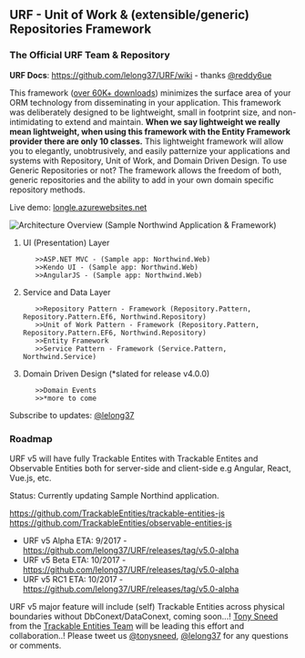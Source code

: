 ## URF - Unit of Work & (extensible/generic) Repositories Framework ##
### The Official URF Team & Repository ###
**URF Docs**: https://github.com/lelong37/URF/wiki - thanks [@reddy6ue](https://github.com/reddy6ue)  

This framework ([over 60K+ downloads](https://genericunitofworkandrepositories.codeplex.com)) minimizes the surface area of your ORM technology from disseminating in your application. This framework was deliberately designed to be lightweight, small in footprint size, and non-intimidating to extend and maintain. **When we say lightweight we really mean lightweight, when using this framework with the Entity Framework provider there are only 10 classes.** This lightweight framework will allow you to elegantly, unobtrusively, and easily patternize your applications and systems with Repository, Unit of Work, and Domain Driven Design. To use Generic Repositories or not? The framework allows the freedom of both, generic repositories and the ability to add in your own domain specific repository methods.

Live demo: [longle.azurewebsites.net](http://longle.azurewebsites.net)

![Architecture Overview (Sample Northwind Application & Framework)](https://lelong37.files.wordpress.com/2015/01/2015-01-03_19-15-001.png)

1. UI (Presentation) Layer 

          >>ASP.NET MVC - (Sample app: Northwind.Web) 
          >>Kendo UI - (Sample app: Northwind.Web) 
          >>AngularJS - (Sample app: Northwind.Web) 
  
2. Service and Data Layer 

          >>Repository Pattern - Framework (Repository.Pattern, Repository.Pattern.Ef6, Northwind.Repository)   
          >>Unit of Work Pattern - Framework (Repository.Pattern, Repository.Pattern.EF6, Northwind.Repository)   
          >>Entity Framework   
          >>Service Pattern - Framework (Service.Pattern, Northwind.Service) 
  
3. Domain Driven Design (*slated for release v4.0.0) 

          >>Domain Events   
          >>*more to come 
          
Subscribe to updates: [@lelong37](http://twitter.com/lelong37)

### Roadmap ###

URF v5 will have fully Trackable Entites with Trackable Entites and Observable Entities both for server-side and client-side e.g Angular, React, Vue.js, etc.

Status: Currently updating Sample Northind application.

https://github.com/TrackableEntities/trackable-entities-js  
https://github.com/TrackableEntities/observable-entities-js

- URF v5 Alpha ETA: 9/2017 - https://github.com/lelong37/URF/releases/tag/v5.0-alpha
- URF v5 Beta ETA: 10/2017 - https://github.com/lelong37/URF/releases/tag/v5.0-alpha
- URF v5 RC1 ETA: 10/2017 - https://github.com/lelong37/URF/releases/tag/v5.0-alpha

URF v5 major feature will include (self) Trackable Entities across physical boundaries without DbConext/DataConext, coming soon...! [Tony Sneed](https://twitter.com/tonysneed) from the [Trackable Entities Team](https://github.com/TrackableEntities/trackable-entities) will be leading this effort and collaboration..! Please tweet us [@tonysneed](https://twitter.com/tonysneed), [@lelong37](https://twitter.com/lelong37) for any questions or comments.
